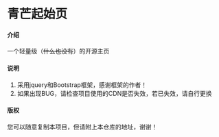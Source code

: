 # 青芒起始页

#### 介绍
一个轻量级（~~什么也没有~~）的开源主页

#### 说明
1.  采用jquery和Bootstrap框架，感谢框架的作者！
2.  如果出现BUG，请检查项目使用的CDN是否失效，若已失效，请自行更换

#### 版权
您可以随意复制本项目，但请附上本仓库的地址，谢谢！
